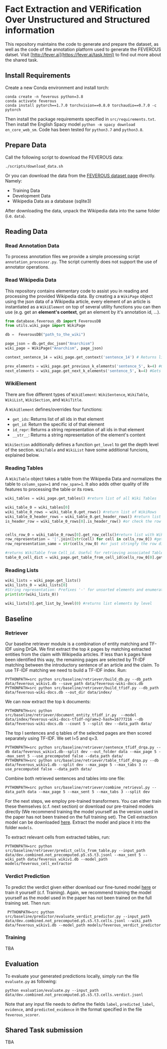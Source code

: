 # Fact Extraction and VERification Over Unstructured and Structured information

This repository maintains the code to generate and prepare the dataset, as well as the code of the annotation platform used to generate the FEVEROUS datset. Visit [http://fever.ai](https://fever.ai/task.html) to find out more about the shared task.

## Install Requirements

Create a new Conda environment and install torch: 
```
conda create -n feverous python=3.8
conda activate feverous
conda install pytorch==1.7.0 torchvision==0.8.0 torchaudio==0.7.0 -c pytorch
```
Then install the package requirements specified in `src/requirements.txt`. Then install the English Spacy model `python -m spacy download en_core_web_sm`.
Code has been tested for `python3.7` and `python3.8`.

## Prepare Data
Call the following script to download the FEVEROUS data:
```
./scripts/download_data.sh 
```
Or you can download the data from the [FEVEROUS dataset page](https://fever.ai/dataset/feverous.html) directly. Namely:

* Training Data
* Development Data
* Wikipedia Data as a database (sqlite3)

After downloading the data, unpack the Wikipedia data into the same folder (i.e. `data`).

## Reading Data

### Read Annotation Data
To process annotation files we provide a simple processing script `annotation_processor.py`. The script currently does not support the use of annotator operations.

### Read Wikipedia Data

This repository contains elementary code to assist you in reading and processing the provided Wikipedia data. By creating a a `WikiPage` object using the json data of a Wikipedia article, every element of an article is instantiated as a `WikiElement` on top of several utility functions you can then use (e.g. get an **element's context**, get an element by it's annotation id, ...). 

```python
from database.feverous_db import FeverousDB
from utils.wiki_page import WikiPage

db =  FeverousDB("path_to_the_wiki")

page_json = db.get_doc_json("Anarchism")
wiki_page = WikiPage("Anarchism", page_json)

context_sentence_14 = wiki_page.get_context('sentence_14') # Returns list of context Wiki elements

prev_elements = wiki_page.get_previous_k_elements('sentence_5', k=4) #Gets Wiki element before sentence_5
next_elements = wiki_page.get_next_k_elements('sentence_5', k=4) #Gets Wiki element after sentence_5
```

### WikiElement
There are five different types of `WikiElement`: `WikiSentence`, `WikiTable`, `WikiList`, `WikiSection`, and `WikiTitle`.

A `WikiElement` defines/overrides four functions:
* `get_ids`: Returns list of all ids in that element
* `get_id`: Return the specific id of that element
* `id_repr`: Returns a string representation of all ids in that element
* `__str__`: Returns a string representation of the element's content

`WikiSection` additionally defines a function `get_level` to get the depth level of the section. `WikiTable` and `WikiList` have some additional funcions, explained below. 

### Reading Tables
A `WikiTable` object takes a table from the Wikipedia Data and normalizes the table to `column_span=1` and `row_span=1`. It also adds other quality of life features to processing the table or its rows.

```python
wiki_tables = wiki_page.get_tables() #return list of all Wiki Tables

wiki_table_0 = wiki_tables[0]
wiki_table_0_rows = wiki_table_0.get_rows() #return list of WikiRows
wiki_table_0_header_rows = wiki_table_0.get_header_rows() #return list of WikiRows that are headers
is_header_row = wiki_table_0_rows[0].is_header_row() #or check the row directly whether it is a header


cells_row_0 = wiki_table_0_rows[0].get_row_cells()#return list with WikiCells for row 0
row_representation = '|'.join([str(cell) for cell in cells_row_0]) #get cell content seperated by vertical line
row_representation_same = str(cells_row_0) #or just stringfy the row directly.

#returns WikiTable from Cell_id. Useful for retrieving associated Tables for cell annotations.
table_0_cell_dict = wiki_page.get_table_from_cell_id(cells_row_0[0].get_id())
 ```
 
### Reading Lists
```python
wiki_lists = wiki_page.get_lists()
wiki_lists_0 = wiki_lists[0]
#String representation: Prefixes '-' for unsorted elements and enumerations (1., 2. ...) for sorted elements
print(str(wiki_lists_0))

wiki_lists[0].get_list_by_level(0) #returns list elements by level
 ```

## Baseline

### Retriever
Our baseline retriever module is a combination of entity matching and TF-IDF using DrQA. We first extract the top $k$ pages by matching extracted entities from the claim with Wikipedia articles. If less than k pages have been identified this way, the remaining pages are selected by Tf-IDF matching between the introductory sentence of an article and the claim. To use TF-IDF matching we need to build a TF-IDF index. Run:
```
PYTHONPATH=src python src/baseline/retriever/build_db.py --db_path data/feverous_wikiv1.db --save_path data/feverous-wiki-docs.db
PYTHONPATH=src python src/baseline/retriever/build_tfidf.py --db_path data/feverous-wiki-docs.db --out_dir data/index/
 ```
 We can now extract the top k documents:
 ```
PYTHONPATH=src python src/baseline/retriever/document_entity_tfidf_ir.py  --model data/index/feverous-wiki-docs-tfidf-ngram=2-hash=16777216 --db data/feverous-wiki-docs.db --count 5 --split dev --data_path data/
 ```
The top l sentences and q tables of the selected pages are then scored separately using TF-IDF. We set l=5 and q=3.
```
PYTHONPATH=src python src/baseline/retriever/sentence_tfidf_drqa.py --db data/feverous_wikiv1.db--split dev --out_folder data --max_page 5 --max_sent 5 --use_precomputed false --data_path data/
PYTHONPATH=src python src/baseline/retriever/table_tfidf_drqa.py --db data/feverous_wikiv1.db --split dev --max_page 5 --max_tabs 3 --use_precomputed false --data_path data/
 ```
Combine both retrieved sentences and tables into one file:
 ```
 PYTHONPATH=src python src/baseline/retriever/combine_retrieval.py --data_path data --max_page 5 --max_sent 5 --max_tabs 3 --split dev
 ```

For the next steps, we employ pre-trained transformers. You can either train these themselves (c.f. next section) or download our pre-trained models directly (We recommend training the model yourself as the version used in the paper has not been trained on the full training set). The Cell extraction model can be downloaded [here](https://drive.google.com/file/d/1PKsqwbzVUyWv6guXIUwksBYVARYMkCyU/view?usp=sharing). Extract the model and place it into the folder `models`.  

To extract relevant cells from extracted tables, run:
 ```
 PYTHONPATH=src python src/baseline/retriever/predict_cells_from_table.py --input_path data/dev.combined.not_precomputed.p5.s5.t3.jsonl --max_sent 5 --wiki_path data/feverous_wikiv1.db --model_path models/feverous_cell_extractor
  ```
 
### Verdict Prediction
To predict the verdict given either download our fine-tuned model  [here](https://drive.google.com/file/d/1E08IO0gU7H4Tod2vriIM3agynIkrscK9/view?usp=sharing) or train it yourself (c.f. Training). Again, we recommend training the model yourself as the model used in the paper has not been trained on the full training set. Then run:
```
 PYTHONPATH=src python src/baseline/predictor/evaluate_verdict_predictor.py --input_path data/dev.combined.not_precomputed.p5.s5.t3.cells.jsonl --wiki_path data/feverous_wikiv1.db --model_path models/feverous_verdict_predictor
 ```
 
### Training
TBA

## Evaluation
To evaluate your generated predictions locally, simply run the file `evaluate.py` as following:
```
python evaluation/evaluate.py --input_path data/dev.combined.not_precomputed.p5.s5.t3.cells.verdict.jsonl
 ```
Note that any input file needs to define the fields `label`, `predicted_label`, `evidence`, and `predicted_evidence` in the format specified in the file `feverous_scorer`.

## Shared Task submission
TBA
